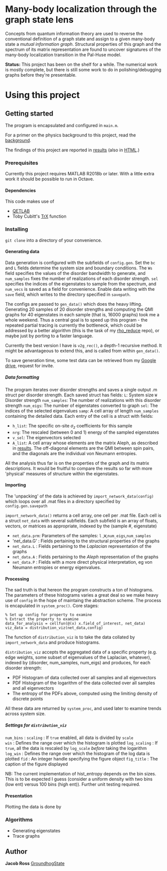 # Many-body localization through the graph state lens

Concepts from quantum information theory are used to reverse the conventional definition of a graph state and assign to a given many-body state a *mutual information graph*. Structural properties of this graph and the spectrum of its matrix representation are found to uncover signatures of the many-body localization transition in the Pal-Huse model.

**Status:** This project has been on the shelf for a while. The numerical work is mostly complete, but there is still some work to do in polishing/debugging graphs before they're presentable. 

# Using this project

## Getting started

The program is encapsulated and configured in `main.m`.

For a primer on the physics background to this project, read the [background](ref/background.md).

The findings of this project are reported in [results](ref/results.md) (also in [HTML](ref/results.html).)

### Prerequisites

Currently this project requires MATLAB R2018b or later. With a little extra work it should be possible to run in Octave.

#### Dependencies

This code makes use of
* [QETLAB](https://github.com/nathanieljohnston/QETLAB)
* Toby Cubitt's [TrX](http://www.dr-qubit.org/matlab/TrX.m) function  

### Installing

`git clone` into a directory of your convenience.


#### Generating data
Data generation is configured with the subfields of `config.gen`.
Set the `bc` and `L` fields determine the system size and boundary conditions.
The `Ws` field specifies the values of the disorder bandwidth to generate, and `num_samples` fixes the number of realizations of each disorder strength. `sel` specifies the indices of the eigenstates to sample from the spectrum, and `num_vecs` is saved as a field for convenience. Enable data writing with the `save` field, which writes to the directory specified in `savepath`.

The configs are passed to `gen_data()` which does the heavy lifting. Generating 20 samples of 20 disorder strengths and computing the QMI graphs for 40 eigenstates in each sample (that is, 16000 graphs) took me a whole weekend. Thus a central goal is to speed up this program - the repeated partial tracing is currently the bottleneck, which could be addressed by a better algorithm (this is the task of my [rho_reduce](https://github.com/groundhogstate/rho_reduce) repo), or maybe just by porting to a faster language.

Currently the best version I have is `v2g_rec()`, a depth-1 recursive method. It might be advantageous to extend this, and is called from within `gen_data()`.

To save generation time, some test data can be retrieved from my [Google drive](https://drive.google.com/open?id=1AL4ht4CKF_xUYg2D3hfJzdQP8q6KcRUO), request for invite.

##### Data formatting
The program iterates over disorder strengths and saves a single output .m struct per disorder strength. Each saved struct has fields:
`L`: System size
`W` Disorder strength
`num_samples`: The number of realizations with this disorder strength
`num_eigs`: The number of eigenstates converted to graph
`sel`: The indices of the selected eigenvalues
`samp`: A cell array of length `num_samples` containing the detailed data. Each entry of the cell is a struct with fields:
  * `h_list`: The specific on-site $\sigma_z$ coefficients for this sample
  * `nrg`: The rescaled (between 0 and 1) energy of the sampled eigenstates
  * `v_sel`: The eigenvectors selected
  * `A_list`: A cell array whose elements are the matrix Aleph, as described in [results](/ref/results.md). The off-diagonal elements are the QMI between spin pairs, and the diagonals are the individual von Neumann entropies.

All the analysis thus far is on the properties of the graph and its matrix descriptions. It would be fruitful to compare the results so far with more 'physical' measures of structure within the eigenstates.

#### Importing

The 'unpacking' of the data is achieved by `import_network_data(config)` which loops over all .mat files in a directory specified by `config.gen.savepath`

`import_network_data()` returns a cell array, one cell per .mat file. Each cell is a struct `net_data` with several subfields. Each subfield is an array of floats, vectors, or matrices as appropriate, indexed by the (sample #, eigenstate)
* `net_data.prm`: Parameters of the samples: `l` ,`W`,`num_eigs`,`num_samples`
* 'net_data.G' : Fields pertaining to the structural properties of the graphs
* `net_data.L` : Fields pertaining to the *Laplacian* representation of the graphs
* `net_data.A` : Fields pertaining to the *Aleph* representation of the graphs
* `net_data.P` : Fields with a more direct physical interpretation, eg von Neumann entropies or energy eigenvalues.

####  Processing

The sad truth is that hereon the program constructs a ton of histograms. The parameters of these histograms varies a great deal so we make heavy use of `config` in the hope of maintaing the abstraction scheme. The process is encapulated in `system_proc()`. Core stages:
```
% Set up config for property to examine
% Extract the property to examine
data_for_analysis = cellfun(@(x) x.field_of_interest, net_data)
viz_data = distribution_viz(net_data,config)
```
The function of `distribution_viz` is to take the data collated by `import_network_data` and produce histograms.

`distribution_viz` accepts the aggregated data of a specific property (e.g. edge weights, some subset of eigenvalues of the Laplacian, whatever), indexed by (disorder, num_samples, num_eigs) and produces, for each disorder strength:
* PDF Histogram of data collected over all samples and all eigenvectors
* PDF Histogram of the logarithm of the data collected over all samples and all eigenvectors
* The entropy of the PDFs above, computed using the limiting density of discrete points

All these data are returned by `system_proc`, and used later to examine trends across system size.

##### Settings for `distribution_viz`
`num_bins` :
`scaling` : If `true` enabled, all data is divided by `scale`  
`win` : Defines the range over which the histogram is plotted
`log_scaling` : If `true`, all the data is rescaled by `log_scale` *before* taking the logarithm
`log_win` :  Defines the range over which the histogram of the log data is plotted
`fid` : An integer handle specifying the figure object
`fig_title` :  The caption of the figure displayed

NB: The current implementation of hist_entropy depends on the bin sizes. This is to be expected I guess (consider a uniform density with two bins (low ent) versus 100 bins (high ent)). Further unit testing required.

#### Presentation

Plotting the data is done by

### Algorithms

* Generating eigenstates
* Trace graphs

## Author
**Jacob Ross** [GroundhogState](https://github.com/groundhogstate)
